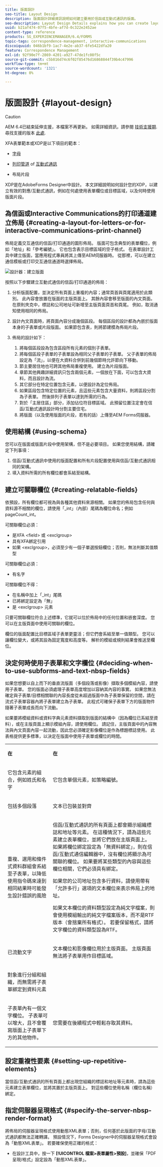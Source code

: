 ```yaml
---
title: 版面設計
seo-title: Layout Design
description: 版面設計詳細資訊說明如何建立要用於信函或互動式通訊的版面。
seo-description: Layout Design Details explains how you can create layouts to be used for your letters or Interactive Communications.
uuid: b21af474-07f5-4bfe-af7d-0c322e2452ae
content-type: reference
products: SG_EXPERIENCEMANAGER/6.4/FORMS
topic-tags: correspondence-management, interactive-communications
discoiquuid: 046b1bf9-1ac7-4e2e-ab37-6fe5422dfa20
feature: Correspondence Management
exl-id: 92f90e7f-2869-4201-a927-47de1fc08f5c
source-git-commit: c5b816d74c6f02f85476d16868844f39b4c47996
workflow-type: tm+mt
source-wordcount: '1321'
ht-degree: 0%

---
```


# 版面設計 {#layout-design}

>[!CAUTION]
>
>AEM 6.4已結束延伸支援，本檔案不再更新。 如需詳細資訊，請參閱 [技術支援期](https://helpx.adobe.com//tw/support/programs/eol-matrix.html). 尋找支援的版本 [此處](https://experienceleague.adobe.com/docs/).

XFA表單範本或XDP是以下項目的範本：

* [字母](/help/forms/using/create-letter.md)
* [列印管道](/help/forms/using/web-channel-print-channel.md#printchannel) of [互動式通訊](/help/forms/using/interactive-communications-overview.md)

* 布局片段

XDP是在AdobeForms Designer中設計。 本文詳細說明如何設計您的XDP，以建立有效的對應/互動式通訊，例如在何處使用表單欄位或目標區域，以及何時使用版面片段。

## 為信函或Interactive Communications的打印通道建立佈局 {#creating-a-layout-for-letters-or-for-interactive-communications-print-channel}

佈局定義交互通信的信函/打印通道的圖形佈局。 版面可包含典型的表單欄位，例如「地址」和「參考編號」。 它也包含表示目標區域的空子格式。 在表單設計工具中建立版面，當應用程式專員將其上傳至AEM伺服器時。 從那裡，可以在建立通信模板或打印交互通信通道時選擇佈局。

![設計器：建立版面](assets/claimsubrogationlayout.png)

按照以下步驟建立互動式通信的信函/打印通道的佈局：

1. 分析版面配置，並決定所有頁面上重複的內容；通常頁首與頁尾適用於此類別。 此內容會放置在版面的主版頁面上。 其餘內容會移至版面的內文頁面。 在原則夾克中，標誌和公司地址可新增至主版頁面頁首和頁尾。 例如，取消通知使用相同的佈局。
1. 設計內文頁面時，將頁面內容分成幾個區段。 每個區段的設計都為內嵌於版面本身的子表單或片段版面。 如果節包含表，則將節建模為佈局片段。
1. 佈局的設計如下：

   1. 將每個區段設為包含區段所有元素的個別子表單。
   1. 將每個區段子表單的子表單設為相同父子表單的子表單。 父子表單的佈局設定為「流」，以便在大資料合併到前幾個節時允許節向下移動。
   1. 節主要居住地也可跨其他佈局重複使用。 建立為片段版面。
   1. 章節其他興趣詳細資訊只包含兩個元素，一個放在下面，可以包含大資料，而且設計為流。
   1. 其它部分在特定位置包含元素，以便設計為定位佈局。
   1. 如果區段包含特定位置的元素，且這些元素包含大量資料，則將區段分割為子表單。 然後排列子表單以達到所需的行為。
   1. 對於「主居住區」部分，添加佔位符目標區域。 此預留位置注定會在信函/互動式通訊設計時分割主要住宅。
   1. 將版面（以及使用版面的片段，若有的話）上傳至AEM Forms伺服器。

## 使用結構 {#using-schema}

您可以在版面或版面片段中使用架構，但不是必要項目。 如果您使用結構，請確定下列事項：

1. 信函/互動式通訊中使用的版面配置和所有片段配置使用與信函/互動式通訊相同的架構。
1. 填入資料所需的所有欄位都會系結至結構。

## 建立可關聯欄位 {#creating-relatable-fields}

依預設，所有欄位都可視為與各種其他資料來源相關。 如果您的佈局包含任何與資料源不相關的欄位，請使用「_int」（內部）尾碼為欄位命名；例如pageCount_int。

可關聯欄位必須：

* 是XFA &lt;field> 或 &lt;exclgroup>
* 具有XFA綁定引用
* 如果 &lt;exclgroup>，必須至少有一個子單選按鈕欄位；否則，無法判斷其值類型

可關聯欄位必須：

* 有名字

可關聯欄位不得：

* 在名稱中加上「_int」尾碼
* 已將綁定設定為「無」
* 是 &lt;exclgroup> 元素

只要可關聯欄位符合上述標準，它就可以位於佈局中的任何位置和嵌套深度。 您可以在主版頁面中使用可關聯的欄位。

欄位的版面配置比目標區域子表單更靈活；但它們會系結至單一值類型。 您可以讓欄位變大，或將其設為固定寬度和高度等。 解析的模組或規則結果會推送至欄位。

## 決定何時使用子表單和文字欄位 {#deciding-when-to-use-subforms-and-text-nbsp-fields}

如果您想要以自上而下的垂直流版面（多個段落或影像）擷取多個模組內容，請使用子表單。 您的版面必須處理子表單高度增加以容納其內容的事實。 如果您無法確定與子表單/目標相關聯的內容長度從未超過版面中為子表單保留的空間，請在流式子表單容器內將子表單建立為子表單。 此程式可確保子表單下方的版面物件隨著子表單成長而向下流動。

如果要將模組資料或資料字典元素資料擷取到版面的結構中（因為欄位已系結至資料），或在主版頁面上顯示模組內容，請使用欄位。 請記住，主版頁面中的內容無法與內文頁面內容一起流動，因此您必須確定影像欄位是作為標題標誌使用。 此表格提供更多標準，以決定在版面中使用子表單或欄位的時間。

<table> 
 <tbody> 
  <tr> 
   <td><p><strong>在</strong></p> </td> 
   <td><p><strong>在</strong></p> </td> 
  </tr> 
  <tr> 
   <td><p>它包含元素的組合，例如姓氏和名字</p> </td> 
   <td><p>它包含單個元素，如策略編號。</p> </td> 
  </tr> 
  <tr> 
   <td><p>包括多個段落</p> </td> 
   <td><p>文本已包裝並對齊</p> </td> 
  </tr> 
  <tr> 
   <td><p>重複、選用和條件式資料群組會系結至子表單，以降低使用指令碼來達到相同結果時可能發生設計錯誤的風險</p> </td> 
   <td><p>信函/互動式通訊的所有頁面上都會顯示組織標誌和地址等元素。 在這種情況下，請為這些元素建立表單欄位，並將它們放在主版頁面上。 如果將欄位綁定設定為「無資料綁定」，則在信函/互動式通信編輯器中，沒有欄位將顯示為可關聯的欄位。 如果要將某些類型的內容與這些欄位相關，它們必須具有綁定。</p> <p>如果您的公司地址包含多行資料，請使用帶有「允許多行」選項的文本欄位來表示佈局上的地址。</p> <p>如果文本欄位的資料類型設定為純文字檔案，則會使用模組輸出的純文字檔案版本，而不是RTF版本（會捨棄所有格式）。 若要保留格式，請將文字欄位的資料類型設為RTF。</p> </td> 
  </tr> 
  <tr> 
   <td><p>已流動文字</p> </td> 
   <td><p>文本欄位和影像欄位用於主版頁面。 主版頁面無法將子表單用作目標區域。</p> </td> 
  </tr> 
  <tr> 
   <td><p>對象進行分組和組織，而無需將子表單綁定到資料元素</p> </td> 
   <td><p> </p> </td> 
  </tr> 
  <tr> 
   <td><p>子表單內有一個文字欄位。 子表單可以增大，且不會覆寫版面上子表單下方的其他物件。</p> </td> 
   <td><p>您需要在後續程式中輕鬆存取其資料。</p> </td> 
  </tr> 
 </tbody> 
</table>

## 設定重複性要素 {#setting-up-repetitive-elements}

當信函/互動式通訊的所有頁面上都出現您組織的標誌和地址等元素時，請為這些元素建立表單欄位，並將其置於主版頁面上。 對這些欄位使用名稱（欄位名稱）綁定。

## 指定伺服器呈現格式 {#specify-the-server-nbsp-render-format}

將佈局的伺服器呈現格式使用動態XML表單；否則，任何基於此版面的字母/互動式通訊都無法正確轉譯。 預設情況下，Forms Designer中的伺服器呈現格式會設為「動態XML表單」。 若要確保使用正確的格式：

* 在設計工具中，按一下 **[!UICONTROL 檔案>表單屬性>預設]**，並確保「PDF呈現/格式」設定設為「動態XML表單」。
